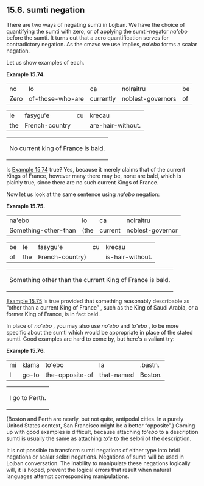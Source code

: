 <a id="section-sumti-negation"></a>15.6. <a id="c15s6"></a>sumti negation
-------------------------------------------------------------------------

<a id="id-1.16.8.2.1" class="indexterm"></a>There are two ways of negating sumti in Lojban. We have the choice of quantifying the sumti with zero, or of applying the sumti-negator _<a id="id-1.16.8.2.2.1" class="indexterm"></a>na'ebo_ before the sumti. It turns out that a zero quantification serves for contradictory negation. As the cmavo we use implies, _<a id="id-1.16.8.2.3.1" class="indexterm"></a>na'ebo_ forms a scalar negation.

Let us show examples of each.

<div class="interlinear-gloss-example example">
<a id="example-random-id-PL1E"></a>

**Example 15.74. <a id="c15e6d1"></a>** 

<table class="interlinear-gloss"><colgroup></colgroup><tbody><tr class="jbo"><td>no</td><td>lo</td><td>ca</td><td>nolraitru</td><td>be</td></tr><tr class="gloss"><td>Zero</td><td>of-those-who-are</td><td>currently</td><td>noblest-governors</td><td>of</td></tr></tbody></table>

<table class="interlinear-gloss"><colgroup></colgroup><tbody><tr class="jbo"><td>le</td><td>fasygu'e</td><td>cu</td><td>krecau</td></tr><tr class="gloss"><td>the</td><td>French-country</td><td></td><td>are-hair-without.</td></tr></tbody></table>

<table class="interlinear-gloss"><tbody><tr class="para"><td colspan="12321"><p class="natlang">No current king of France is bald.</p></td></tr></tbody></table>

</div>  

Is [Example 15.74](../section-sumti-negation#example-random-id-PL1E) true? Yes, because it merely claims that of the current Kings of France, however many there may be, none are bald, which is plainly true, since there are no such current Kings of France.

Now let us look at the same sentence using _<a id="id-1.16.8.6.1.1" class="indexterm"></a>na'ebo_ negation:

<div class="interlinear-gloss-example example">
<a id="example-random-id-LebJ"></a>

**Example 15.75. <a id="c15e6d2"></a>** 

<table class="interlinear-gloss"><colgroup></colgroup><tbody><tr class="jbo"><td>na'ebo</td><td>lo</td><td>ca</td><td>nolraitru</td></tr><tr class="gloss"><td>Something-other-than</td><td>(the</td><td>current</td><td>noblest-governor</td></tr></tbody></table>

<table class="interlinear-gloss"><colgroup></colgroup><tbody><tr class="jbo"><td>be</td><td>le</td><td>fasygu'e</td><td>cu</td><td>krecau</td></tr><tr class="gloss"><td>of</td><td>the</td><td>French-country)</td><td></td><td>is-hair-without.</td></tr></tbody></table>

<table class="interlinear-gloss"><tbody><tr class="para"><td colspan="12321"><p class="natlang">Something other than the current King of France is bald.</p></td></tr></tbody></table>

</div>  

[Example 15.75](../section-sumti-negation#example-random-id-LebJ) is true provided that something reasonably describable as “other than a current King of France” , such as the King of Saudi Arabia, or a former King of France, is in fact bald.

In place of _<a id="id-1.16.8.9.1.1" class="indexterm"></a>na'ebo_ , you may also use _<a id="id-1.16.8.9.2.1" class="indexterm"></a>no'ebo_ and _<a id="id-1.16.8.9.3.1" class="indexterm"></a>to'ebo_ , to be more specific about the sumti which would be appropriate in place of the stated sumti. Good examples are hard to come by, but here's a valiant try:

<div class="interlinear-gloss-example example">
<a id="example-random-id-S4AU"></a>

**Example 15.76. <a id="c15e6d3"></a>** 

<table class="interlinear-gloss"><colgroup></colgroup><tbody><tr class="jbo"><td>mi</td><td>klama</td><td>to'ebo</td><td>la</td><td>.bastn.</td></tr><tr class="gloss"><td>I</td><td>go-to</td><td>the-opposite-of</td><td>that-named</td><td>Boston.</td></tr></tbody></table>

<table class="interlinear-gloss"><tbody><tr class="para"><td colspan="12321"><p class="natlang">I go to Perth.</p></td></tr></tbody></table>

</div>  

(Boston and Perth are nearly, but not quite, antipodal cities. In a purely United States context, San Francisco might be a better “opposite”.) Coming up with good examples is difficult, because attaching _<a id="id-1.16.8.11.2.1" class="indexterm"></a>to'ebo_ to a description sumti is usually the same as attaching _<a id="id-1.16.8.11.3.1" class="indexterm"></a>[_to'e_](../go01#valsi-tohe)_ to the selbri of the description.

It is not possible to transform sumti negations of either type into bridi negations or scalar selbri negations. Negations of sumti will be used in Lojban conversation. The inability to manipulate these negations logically will, it is hoped, prevent the logical errors that result when natural languages attempt corresponding manipulations.